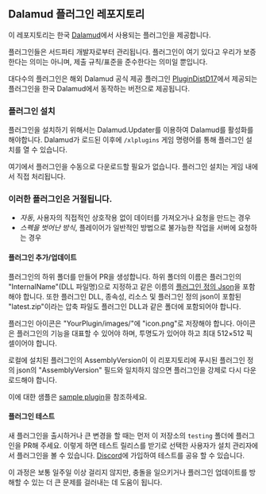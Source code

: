 ## Dalamud 플러그인 레포지토리

이 레포지토리는 한국 [Dalamud](https://github.com/dohwacorp/Dalamud)에서 사용되는 플러그인을 제공합니다.

플러그인들은 서드파티 개발자로부터 관리됩니다. 플러그인이 여기 있다고 우리가 보증한다는 의미는 아니며, 제출 규칙/표준을 준수한다는 의미일 뿐입니다.

대다수의 플러그인은 해외 Dalamud 공식 제공 플러그인 [PluginDistD17](https://github.com/goatcorp/PluginDistD17)에서 제공되는 플러그인을 한국 Dalamud에서 동작하는 버전으로 제공됩니다.

### 플러그인 설치

플러그인을 설치하기 위해서는 Dalamud.Updater를 이용하여 Dalamud를 활성화를 해야합니다. Dalamud가 로드된 이후에 `/xlplugins` 게임 명령어를 통해 플러그인 설치를 열 수 있습니다.

여기에서 플러그인을 수동으로 다운로드할 필요가 없습니다. 플러그인 설치는 게임 내에서 직접 처리됩니다.

### 이러한 플러그인은 거절됩니다.

 - *자동*, 사용자의 직접적인 상호작용 없이 데이터를 가져오거나 요청을 만드는 경우
 - *스펙을 벗어난 방식*, 플레이어가 일반적인 방법으로 불가능한 작업을 서버에 요청하는 경우

#### 플러그인 추가/업데이트

플러그인의 하위 폴더를 만들어 PR을 생성합니다. 하위 폴더의 이름은 플러그인의 "InternalName"(DLL 파일명)으로 지정하고 같은 이름의 [플러그인 정의 Json](https://github.com/goatcorp/DalamudPlugins/blob/master/plugins/owofy/owofy.json)을 포함해야 합니다. 또한 플러그인 DLL, 종속성, 리소스 및 플러그인 정의 json이 포함된 "latest.zip"이라는 압축 파일도 플러그인 DLL과 같은 폴더에 포함되어야 합니다.

플러그인 아이콘은 "YourPlugin/images/"에 "icon.png"로 저장해야 합니다. 아이콘은 플러그인의 기능을 대표할 수 있어야 하며, 투명도가 있어야 하고 최대 512×512 픽셀이어야 합니다.

로컬에 설치된 플러그인의 AssemblyVersion이 이 리포지토리에 푸시된 플러그인 정의 json의 "AssemblyVersion" 필드와 일치하지 않으면 플러그인을 강제로 다시 다운로드해야 합니다.

이에 대한 샘플은 [sample plugin](https://github.com/goatcorp/DalamudPlugins/blob/master/plugins/owofy)을 참조하세요.

#### 플러그인 테스트

새 플러그인을 출시하거나 큰 변경을 할 때는 먼저 이 저장소의 ``testing`` 폴더에 플러그인을 PR해 주세요. 이렇게 하면 테스트 릴리스를 받기로 선택한 사용자가 설치 관리자에서 플러그인을 볼 수 있습니다. [Discord](https://discord.gg/Fdb9TTW9aD)에 가입하여 테스트를 공유 할 수 있습니다.

이 과정은 보통 일주일 이상 걸리지 않지만, 충돌을 일으키거나 플러그인 업데이트를 방해할 수 있는 더 큰 문제를 걸러내는 데 도움이 됩니다.
